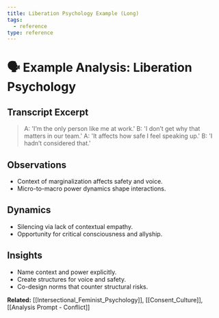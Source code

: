 ```yaml
---
title: Liberation Psychology Example (Long)
tags:
  - reference
type: reference
---
```


<!-- @format -->

# 🗣 Example Analysis: Liberation Psychology

## Transcript Excerpt

> A: 'I’m the only person like me at work.'
> B: 'I don’t get why that matters in our team.'
> A: 'It affects how safe I feel speaking up.'
> B: 'I hadn’t considered that.'

## Observations

- Context of marginalization affects safety and voice.
- Micro-to-macro power dynamics shape interactions.

## Dynamics

- Silencing via lack of contextual empathy.
- Opportunity for critical consciousness and allyship.

## Insights

- Name context and power explicitly.
- Create structures for voice and safety.
- Co-design norms that counter structural risks.

**Related:** [[Intersectional_Feminist_Psychology]], [[Consent_Culture]], [[Analysis Prompt - Conflict]]
